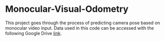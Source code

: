 # Monocular-Visual-Odometry
This project goes through the process of predicting camera pose based on monocular video input. Data used in this code can be accessed with the following Google Drive [link](https://drive.google.com/drive/folders/1IqTYywF6yJ8MvAn-QDFkQOtaWDz7rxyW?usp=sharing).
